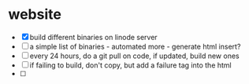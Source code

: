 # website

- [x] build different binaries on linode server
- [ ] a simple list of binaries - automated more - generate html insert?
- [ ] every 24 hours, do a git pull on code, if updated, build new ones
- [ ] if failing to build, don't copy, but add a failure tag into the html
- [ ]
